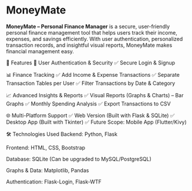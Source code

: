 # MoneyMate
**MoneyMate – Personal Finance Manager**
is a secure, user-friendly personal finance management tool that helps users track their income, expenses, and savings efficiently. With user authentication, personalized transaction records, and insightful visual reports, MoneyMate makes financial management easy.

🚀 Features
🔐 User Authentication & Security
✅ Secure Login & Signup

📊 Finance Tracking
✅ Add Income & Expense Transactions
✅ Separate Transaction Tables per User
✅ Filter Transactions by Date & Category

📈 Advanced Insights & Reports
✅ Visual Reports (Graphs & Charts) – Bar Graphs
✅ Monthly Spending Analysis
✅ Export Transactions to CSV

🌐 Multi-Platform Support
✅ Web Version (Built with Flask & SQLite)
✅ Desktop App (Built with Tkinter)
✅ Future Scope: Mobile App (Flutter/Kivy)

🛠️ Technologies Used
Backend: Python, Flask

Frontend: HTML, CSS, Bootstrap

Database: SQLite (Can be upgraded to MySQL/PostgreSQL)

Graphs & Data: Matplotlib, Pandas

Authentication: Flask-Login, Flask-WTF

